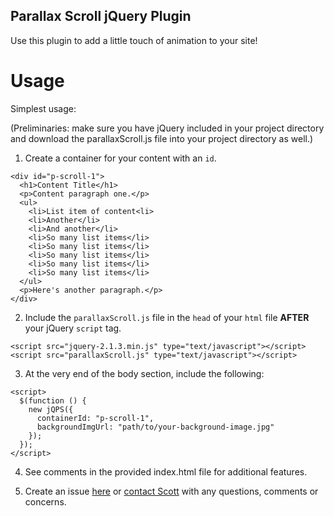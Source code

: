 ## Parallax Scroll jQuery Plugin

Use this plugin to add a little touch of animation to your site!

# Usage

Simplest usage:

(Preliminaries: make sure you have jQuery included in your project directory and download the parallaxScroll.js file into your project directory as well.)

1. Create a container for your content with an `id`.

  ```
  <div id="p-scroll-1">
    <h1>Content Title</h1>
    <p>Content paragraph one.</p>
    <ul>
      <li>List item of content<li>
      <li>Another</li>
      <li>And another</li>
      <li>So many list items</li>
      <li>So many list items</li>
      <li>So many list items</li>
      <li>So many list items</li>
      <li>So many list items</li>
    </ul>
    <p>Here's another paragraph.</p>
  </div>
  ```

2. Include the `parallaxScroll.js` file in the `head` of your `html` file
 __AFTER__ your jQuery `script` tag.

  ```
  <script src="jquery-2.1.3.min.js" type="text/javascript"></script>
  <script src="parallaxScroll.js" type="text/javascript"></script>
  ```

3. At the very end of the body section, include the following:

  ```
  <script>
    $(function () {
      new jQPS({
        containerId: "p-scroll-1",
        backgroundImgUrl: "path/to/your-background-image.jpg"
      });
    });
  </script>
  ```

4. See comments in the provided index.html file for additional features.

5. Create an issue [here][gh-issues] or [contact Scott][email] with any questions, comments or concerns.

[gh-issues]: https://github.com/scottyschup/parallax-scroll/issues
[email]: mailto:ssschupbach@gmail.com
